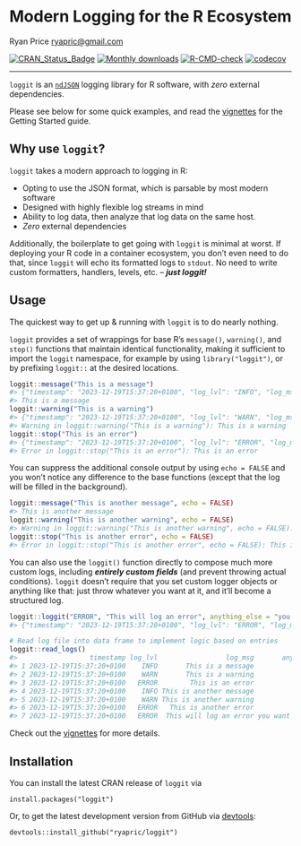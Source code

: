 # Modern Logging for the R Ecosystem

Ryan Price <ryapric@gmail.com>

<!-- badges: start -->

[![CRAN_Status_Badge](http://www.r-pkg.org/badges/version/loggit)](https://cran.r-project.org/package=loggit)
[![Monthly
downloads](https://cranlogs.r-pkg.org/badges/loggit)](https://cran.r-project.org/package=loggit)
[![R-CMD-check](https://github.com/MEO265/loggit_private/actions/workflows/R-CMD-check.yaml/badge.svg)](https://github.com/MEO265/loggit_private/actions/workflows/R-CMD-check.yaml)
[![codecov](https://codecov.io/gh/MEO265/loggit_private/graph/badge.svg?token=DGPQGD4DUH)](https://codecov.io/gh/MEO265/loggit_private)
<!-- badges: end -->

------------------------------------------------------------------------

`loggit` is an [`ndJSON`](https://github.com/ndjson/ndjson-spec) logging
library for R software, with *zero* external dependencies.

Please see below for some quick examples, and read the
[vignettes](https://cran.r-project.org/web/packages/loggit/vignettes/)
for the Getting Started guide.

## Why use `loggit`?

`loggit` takes a modern approach to logging in R:

- Opting to use the JSON format, which is parsable by most modern
  software
- Designed with highly flexible log streams in mind
- Ability to log data, then analyze that log data on the same host.
- *Zero* external dependencies

Additionally, the boilerplate to get going with `loggit` is minimal at
worst. If deploying your R code in a container ecosystem, you don’t even
need to do that, since `loggit` will echo its formatted logs to
`stdout`. No need to write custom formatters, handlers, levels, etc. –
***just loggit!***

## Usage

The quickest way to get up & running with `loggit` is to do nearly
nothing.

`loggit` provides a set of wrappings for base R’s `message()`,
`warning()`, and `stop()` functions that maintain identical
functionality, making it sufficient to import the `loggit` namespace,
for example by using `library("loggit")`, or by prefixing `loggit::` at
the desired locations.

``` r
loggit::message("This is a message")
#> {"timestamp": "2023-12-19T15:37:20+0100", "log_lvl": "INFO", "log_msg": "This is a message"}
#> This is a message
loggit::warning("This is a warning")
#> {"timestamp": "2023-12-19T15:37:20+0100", "log_lvl": "WARN", "log_msg": "This is a warning"}
#> Warning in loggit::warning("This is a warning"): This is a warning
loggit::stop("This is an error")
#> {"timestamp": "2023-12-19T15:37:20+0100", "log_lvl": "ERROR", "log_msg": "This is an error"}
#> Error in loggit::stop("This is an error"): This is an error
```

You can suppress the additional console output by using `echo = FALSE`
and you won’t notice any difference to the base functions (except that
the log will be filled in the background).

``` r
loggit::message("This is another message", echo = FALSE)
#> This is another message
loggit::warning("This is another warning", echo = FALSE)
#> Warning in loggit::warning("This is another warning", echo = FALSE): This is another warning
loggit::stop("This is another error", echo = FALSE)
#> Error in loggit::stop("This is another error", echo = FALSE): This is another error
```

You can also use the `loggit()` function directly to compose much more
custom logs, including ***entirely custom fields*** (and prevent
throwing actual conditions). `loggit` doesn’t require that you set
custom logger objects or anything like that: just throw whatever you
want at it, and it’ll become a structured log.

``` r
loggit::loggit("ERROR", "This will log an error", anything_else = "you want to include")
#> {"timestamp": "2023-12-19T15:37:20+0100", "log_lvl": "ERROR", "log_msg": "This will log an error", "anything_else": "you want to include"}

# Read log file into data frame to implement logic based on entries
loggit::read_logs()
#>                  timestamp log_lvl                 log_msg       anything_else
#> 1 2023-12-19T15:37:20+0100    INFO       This is a message                    
#> 2 2023-12-19T15:37:20+0100    WARN       This is a warning                    
#> 3 2023-12-19T15:37:20+0100   ERROR        This is an error                    
#> 4 2023-12-19T15:37:20+0100    INFO This is another message                    
#> 5 2023-12-19T15:37:20+0100    WARN This is another warning                    
#> 6 2023-12-19T15:37:20+0100   ERROR   This is another error                    
#> 7 2023-12-19T15:37:20+0100   ERROR  This will log an error you want to include
```

Check out the
[vignettes](https://cran.r-project.org/web/packages/loggit/vignettes/)
for more details.

## Installation

You can install the latest CRAN release of `loggit` via

    install.packages("loggit")

Or, to get the latest development version from GitHub via
[devtools](https://github.com/hadley/devtools):

    devtools::install_github("ryapric/loggit")
